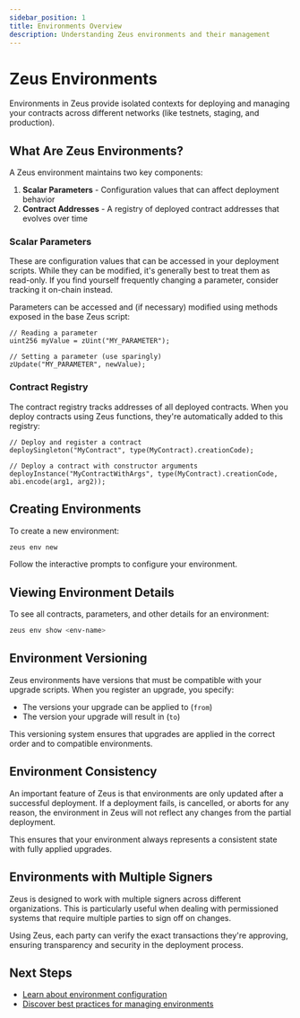 ```yaml
---
sidebar_position: 1
title: Environments Overview
description: Understanding Zeus environments and their management
---
```


# Zeus Environments

Environments in Zeus provide isolated contexts for deploying and managing your contracts across different networks (like testnets, staging, and production).

## What Are Zeus Environments?

A Zeus environment maintains two key components:

1. **Scalar Parameters** - Configuration values that can affect deployment behavior
2. **Contract Addresses** - A registry of deployed contract addresses that evolves over time

### Scalar Parameters

These are configuration values that can be accessed in your deployment scripts. While they can be modified, it's generally best to treat them as read-only. If you find yourself frequently changing a parameter, consider tracking it on-chain instead.

Parameters can be accessed and (if necessary) modified using methods exposed in the base Zeus script:

```solidity
// Reading a parameter
uint256 myValue = zUint("MY_PARAMETER");

// Setting a parameter (use sparingly)
zUpdate("MY_PARAMETER", newValue);
```

### Contract Registry

The contract registry tracks addresses of all deployed contracts. When you deploy contracts using Zeus functions, they're automatically added to this registry:

```solidity
// Deploy and register a contract
deploySingleton("MyContract", type(MyContract).creationCode);

// Deploy a contract with constructor arguments
deployInstance("MyContractWithArgs", type(MyContract).creationCode, abi.encode(arg1, arg2));
```

## Creating Environments

To create a new environment:

```bash
zeus env new
```

Follow the interactive prompts to configure your environment.

## Viewing Environment Details

To see all contracts, parameters, and other details for an environment:

```bash
zeus env show <env-name>
```

## Environment Versioning

Zeus environments have versions that must be compatible with your upgrade scripts. When you register an upgrade, you specify:

- The versions your upgrade can be applied to (`from`)
- The version your upgrade will result in (`to`)

This versioning system ensures that upgrades are applied in the correct order and to compatible environments.

## Environment Consistency

An important feature of Zeus is that environments are only updated after a successful deployment. If a deployment fails, is cancelled, or aborts for any reason, the environment in Zeus will not reflect any changes from the partial deployment.

This ensures that your environment always represents a consistent state with fully applied upgrades.

## Environments with Multiple Signers

Zeus is designed to work with multiple signers across different organizations. This is particularly useful when dealing with permissioned systems that require multiple parties to sign off on changes.

Using Zeus, each party can verify the exact transactions they're approving, ensuring transparency and security in the deployment process.

## Next Steps

- [Learn about environment configuration](./configuration.md)
- [Discover best practices for managing environments](./best-practices.md)